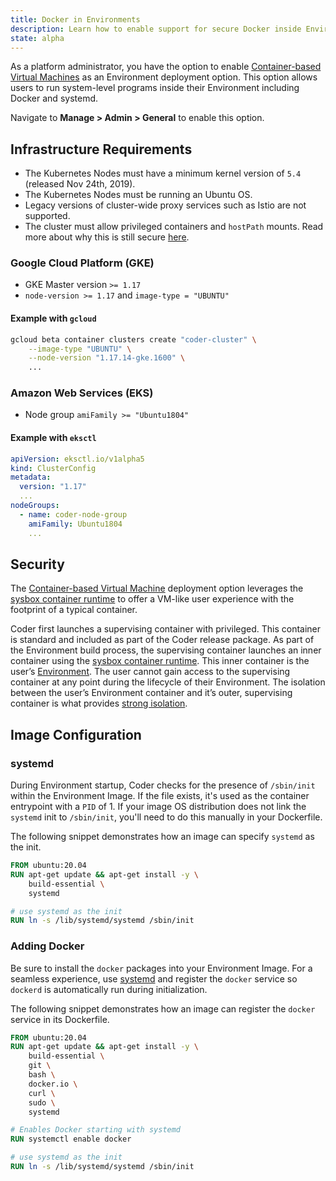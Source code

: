 ```yaml
---
title: Docker in Environments
description: Learn how to enable support for secure Docker inside Environments. 
state: alpha
---
```


As a platform administrator, you have the option to enable
[Container-based Virtual Machines](../../environments/cvms.md) as an Environment
deployment option. This option allows users to run system-level
programs inside their Environment including Docker and systemd.

Navigate to **Manage > Admin > General** to enable this option.

## Infrastructure Requirements

- The Kubernetes Nodes must have a minimum kernel version of `5.4`
(released Nov 24th, 2019).
- The Kubernetes Nodes must be running an Ubuntu OS.
- Legacy versions of cluster-wide proxy services such as Istio are not
supported.
- The cluster must allow privileged containers and `hostPath` mounts. Read more
about why this is still secure [here](#security).

### Google Cloud Platform (GKE)

- GKE Master version `>= 1.17`
- `node-version >= 1.17` and `image-type = "UBUNTU"`

#### Example with `gcloud`

```bash
gcloud beta container clusters create "coder-cluster" \
    --image-type "UBUNTU" \
    --node-version "1.17.14-gke.1600" \
    ...
```

### Amazon Web Services (EKS)

- Node group `amiFamily >= "Ubuntu1804"`

#### Example with `eksctl`

```yaml
apiVersion: eksctl.io/v1alpha5
kind: ClusterConfig
metadata:
  version: "1.17"
  ...
nodeGroups:
  - name: coder-node-group
    amiFamily: Ubuntu1804
    ...
```

## Security

The [Container-based Virtual Machine](../../environments/cvms.md) deployment
option leverages the [sysbox container runtime](https://github.com/nestybox/sysbox)
to offer a VM-like user experience with the footprint of a typical container.

Coder first launches a supervising container with privileged. This container is
standard and included as part of the Coder release package. As part of the
Environment build process, the supervising container launches an inner container
using the [sysbox container runtime](https://github.com/nestybox/sysbox).
This inner container is the user’s [Environment](../../environments/index.md).
The user cannot gain access to the supervising container at any point during the
lifecycle of their Environment. The isolation between the user’s Environment
container and it’s outer, supervising container is what provides
[strong isolation](https://github.com/nestybox/sysbox/blob/master/docs/user-guide/security.md).

## Image Configuration

### systemd

During Environment startup, Coder checks for the presence of `/sbin/init` within
the Environment Image. If the file exists, it's used as the container entrypoint
with a `PID` of 1. If your image OS distribution does not link the `systemd`
init to `/sbin/init`, you'll need to do this manually in your Dockerfile.

The following snippet demonstrates how an image can specify `systemd` as the
init.

```Dockerfile
FROM ubuntu:20.04
RUN apt-get update && apt-get install -y \
    build-essential \
    systemd

# use systemd as the init
RUN ln -s /lib/systemd/systemd /sbin/init
```

### Adding Docker

Be sure to install the `docker` packages into your Environment Image. For a
seamless experience, use [systemd](#systemd) and register the `docker` service
so `dockerd` is automatically run during initialization.

The following snippet demonstrates how an image can register the `docker`
service in its Dockerfile.

```Dockerfile
FROM ubuntu:20.04
RUN apt-get update && apt-get install -y \
    build-essential \
    git \
    bash \
    docker.io \
    curl \
    sudo \
    systemd

# Enables Docker starting with systemd
RUN systemctl enable docker

# use systemd as the init
RUN ln -s /lib/systemd/systemd /sbin/init
```
